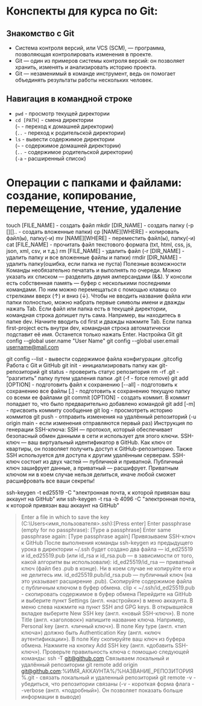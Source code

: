 # Конспекты для курса по Git:

## Знакомство с Git

* Система контроля версий, или VCS (SCM), — программа, позволяющая контролировать изменения в проекте.
* Git — один из примеров системы контроля версий: он позволяет хранить, изменять и анализировать историю проекта.
* Git — незаменимый в команде инструмент, ведь он помогает объединять результаты работы нескольких человек.

## Навигация в командной строке

* `pwd` - просмотр текущей директории
* `cd [PATH]` - смена директории  
      (`~` - переход к домашней директории)  
  	   (`..` - переход к родительской директории)  
* `ls` - вывести содержимое директории  
      (`~` - содержимое домашней директории)  
      (`..` - содержимое родительской директории)  
      (`-a` - расширенный список)  

# Операции с папками и файлами: создание, копирование, перемещение, чтение, удаление

touch [FILE_NAME] - создать файл
mkdir [DIR_NAME] - создать папку
(-p [][].. - создать вложенные папки)
cp [NAME][WHERE] - копировать файл(ы), папку(-и)
mv [NAME][WHERE] - переместить файл(ы), папку(-и)
cat [FILE_NAME] - прочитать файл текстового формата (txt, html, css, js, json, xml, csv, и т.д.)
rm [FILE_NAME] - удалить файл
(-r [DIR_NAME] - удалить папку и все вложенные файлы и папки)
rmdir [DIR_NAME] - удалить папку(ошибка, если папка не пуста)
Полезные возможности
Команды необязательно печатать и выполнять по очереди. Можно указать их списком — разделить двумя амперсандами (&&).
У консоли есть собственная память — буфер с несколькими последними командами. По ним можно перемещаться с помощью клавиш со стрелками вверх (↑) и вниз (↓).
Чтобы не вводить название файла или папки полностью, можно набрать первые символы имени и дважды нажать Tab. Если файл или папка есть в текущей директории, командная строка допишет путь сама.
Например, вы находитесь в папке dev. Начните вводить cd first и дважды нажмите Tab. Если папка first-project есть внутри dev, командная строка автоматически подставит её имя. Останется только нажать Enter.
Настройка Git
git config --global user.name "User Name" 
git config --global user.email username@mail.com

git config --list - вывести содержимое файла конфигурации .gitcofig
Работа с Git и GitHub
git init - инициализировать папку как git-репозиторий
git status - проверить статус репозитория
rm -rf .git - “разгитить” папку путем удаления папки .git
(-f - force remove)
git add [OPTION] - подготовить файл к сохранению
	[--all] - подготовить к сохранению все файлы
	[.] - подготовить к сохранению текущую папку со всеми ее файлами
git commit [OPTION] - создать коммит. В коммит попадает то, что было предварительно добавлено командой git add
	[-m] - присвоить коммиту сообщение
git log - просмотреть историю коммитов
git push - отправить изменения на удалённый репозиторий
	(-u origin main - если изменения отправляются первый раз)
Инструкция по генерации SSH-ключа:
SSH — протокол, который обеспечивает безопасный обмен данными в сети и использует для этого ключи.
SSH-ключ — ваш виртуальный идентификатор в GitHub. Как ключ от квартиры, он позволяет получить доступ к GitHub-репозиторию. Также SSH используется для доступа к другим удалённым серверам.
SSH-ключ состоит из двух частей — публичной и приватной. Публичный ключ зашифрует данные, а приватный — расшифрует. Приватным ключом ни в коем случае нельзя делиться, иначе любой сможет расшифровать все ваши секреты!


ssh-keygen -t ed25519 -C "электронная почта, к которой привязан ваш аккаунт на GitHub"
или
ssh-keygen -t rsa -b 4096 -C "электронная почта, к которой привязан ваш аккаунт на GitHub"
> Enter a file in which to save the key (C:\Users\<имя_пользователя>\.ssh\):[Press enter]
> Enter passphrase (empty for no passphrase): [Type a passphrase]
> Enter same passphrase again: [Type passphrase again]
Привязываем SSH-ключ к GitHub
После выполнения команды ssh-keygen из предыдущего урока в директории ~/.ssh будет создано два файла — id_ed25519 и id_ed25519.pub (или id_rsa и id_rsa.pub — в зависимости от того, какой алгоритм вы использовали):
id_ed25519/id_rsa — приватный ключ (файл без .pub в конце). Ни в коем случае не копируйте его и не делитесь им.
id_ed25519.pub/id_rsa.pub — публичный ключ (на это указывает расширение .pub).
Скопируйте содержимое файла с публичным ключом в буфер обмена.
clip < ~/.ssh/id_ed25519.pub - скопировать содержимое в буфер обмена
Перейдите на GitHub и выберите пункт Settings (англ. «настройки») в меню аккаунта.
В меню слева нажмите на пункт SSH and GPG keys.
В открывшейся вкладке выберите New SSH key (англ. «новый SSH-ключ»).
В поле Title (англ. «заголовок») напишите название ключа. Например, Personal key (англ. «личный ключ»).
В поле Key type (англ. «тип ключа») должно быть Authentication Key (англ. «ключ аутентификации»).
В поле Key скопируйте ваш ключ из буфера обмена.
Нажмите на кнопку Add SSH key (англ. «добавить SSH-ключ»).
Проверьте правильность ключа с помощью следующей команды:
ssh -T git@github.com
Связываем локальный и удалённый репозитории
git remote add origin git@github.com:%ИМЯ_АККАУНТА%/%НАЗВАНИЕ_РЕПОЗИТОРИЯ%.git - связать локальный и удаленный репозиторий
git remote -v - убедиться, что репозитории связаны
	(-v - короткая форма флага --verbose (англ. «подробный»). Он позволяет показать больше информации в выводе)
